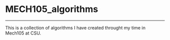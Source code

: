# MECH105_algorithms
---
This is a collection of algorithms I have created throught my time in 
Mech105 at CSU.
